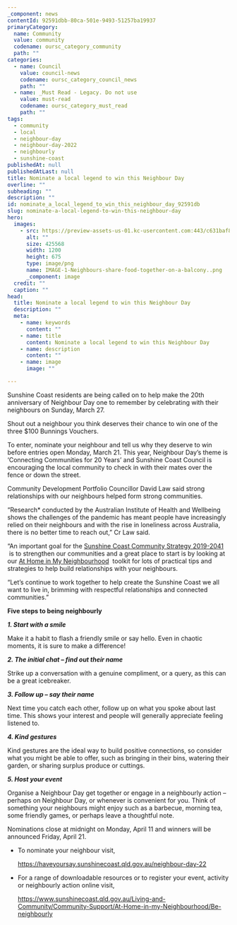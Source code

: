```yaml
---
_component: news
contentId: 92591dbb-80ca-501e-9493-51257ba19937
primaryCategory:
  name: Community
  value: community
  codename: oursc_category_community
  path: ""
categories:
  - name: Council
    value: council-news
    codename: oursc_category_council_news
    path: ""
  - name: _Must Read - Legacy. Do not use
    value: must-read
    codename: oursc_category_must_read
    path: ""
tags:
  - community
  - local
  - neighbour-day
  - neighbour-day-2022
  - neighbourly
  - sunshine-coast
publishedAt: null
publishedAtLast: null
title: Nominate a local legend to win this Neighbour Day
overline: ""
subheading: ""
description: ""
id: nominate_a_local_legend_to_win_this_neighbour_day_92591db
slug: nominate-a-local-legend-to-win-this-neighbour-day
hero:
  images:
    - src: https://preview-assets-us-01.kc-usercontent.com:443/c631baf8-1b46-001f-580c-d0001b68b4a8/8da65c1b-2195-4db0-bcfb-dffffdd16b27/IMAGE-1-Neighbours-share-food-together-on-a-balcony..png
      alt: ""
      size: 425568
      width: 1200
      height: 675
      type: image/png
      name: IMAGE-1-Neighbours-share-food-together-on-a-balcony..png
      _component: image
  credit: ""
  caption: ""
head:
  title: Nominate a local legend to win this Neighbour Day
  description: ""
  meta:
    - name: keywords
      content: ""
    - name: title
      content: Nominate a local legend to win this Neighbour Day
    - name: description
      content: ""
    - name: image
      image: ""

---
```

Sunshine Coast residents are being called on to help make the 20th anniversary of Neighbour Day one to remember by celebrating with their neighbours on Sunday, March 27.

Shout out a neighbour you think deserves their chance to win one of the three $100 Bunnings Vouchers.

To enter, nominate your neighbour and tell us why they deserve to win before entries open Monday, March 21. This year, Neighbour Day’s theme is ‘Connecting Communities for 20 Years’ and Sunshine Coast Council is encouraging the local community to check in with their mates over the fence or down the street.

Community Development Portfolio Councillor David Law said strong relationships with our neighbours helped form strong communities.

“Research\* conducted by the Australian Institute of Health and Wellbeing shows the challenges of the pandemic has meant people have increasingly relied on their neighbours and with the rise in loneliness across Australia, there is no better time to reach out,” Cr Law said.

“An important goal for the [Sunshine Coast Community Strategy 2019-2041](https://www.sunshinecoast.qld.gov.au/Council/Planning-and-Projects/Regional-Strategies/Sunshine-Coast-Community-Strategy-2019-to-2041)
 is to strengthen our communities and a great place to start is by looking at our [At Home in My Neighbourhood](https://www.sunshinecoast.qld.gov.au/Living-and-Community/Community-Support/At-Home-in-my-Neighbourhood)
 toolkit for lots of practical tips and strategies to help build relationships with your neighbours.

“Let’s continue to work together to help create the Sunshine Coast we all want to live in, brimming with respectful relationships and connected communities.”

**Five steps to being neighbourly**

***1. Start with a smile***

Make it a habit to flash a friendly smile or say hello. Even in chaotic moments, it is sure to make a difference!

***2. The initial chat – find out their name***

Strike up a conversation with a genuine compliment, or a query, as this can be a great icebreaker.

***3. Follow up – say their name***

Next time you catch each other, follow up on what you spoke about last time. This shows your interest and people will generally appreciate feeling listened to.

***4. Kind gestures***

Kind gestures are the ideal way to build positive connections, so consider what you might be able to offer, such as bringing in their bins, watering their garden, or sharing surplus produce or cuttings.

***5. Host your event***

Organise a Neighbour Day get together or engage in a neighbourly action – perhaps on Neighbour Day, or whenever is convenient for you. Think of something your neighbours might enjoy such as a barbecue, morning tea, some friendly games, or perhaps leave a thoughtful note.

Nominations close at midnight on Monday, April 11 and winners will be announced Friday, April 21.

*   To nominate your neighbour visit,

    <https://haveyoursay.sunshinecoast.qld.gov.au/neighbour-day-22>


*   For a range of downloadable resources or to register your event, activity or neighbourly action online visit,

    <https://www.sunshinecoast.qld.gov.au/Living-and-Community/Community-Support/At-Home-in-my-Neighbourhood/Be-neighbourly>
